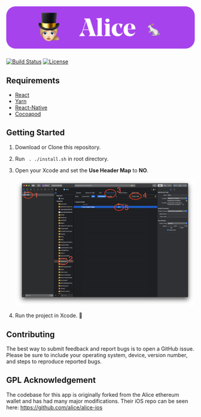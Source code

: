 # ![banner](./resources/alice-banner.png)

[![Build Status](https://travis-ci.com/AlphaWallet/alpha-wallet-ios.svg?branch=master)](https://travis-ci.com/AlphaWallet/alpha-wallet-ios.svg?branch=master)
[![License](https://img.shields.io/badge/license-GPL3-green.svg?style=flat)](https://github.com/fastlane/fastlane/blob/master/LICENSE)

## Requirements

- [React](https://www.npmjs.com/package/react)
- [Yarn](https://www.npmjs.com/package/yarn)
- [React-Native](https://www.npmjs.com/package/react-native)
- [Cocoapod](https://cocoapods.org)

## Getting Started

1. Download or Clone this repository.

2. Run ``` . ./install.sh``` in root directory. 

3. Open your Xcode and set the **Use Header Map** to **NO**.

   ![Xcode](./resources/Xcode.png)

4. Run the project in Xcode. 🎉

## Contributing

The best way to submit feedback and report bugs is to open a GitHub issue.
Please be sure to include your operating system, device, version number, and
steps to reproduce reported bugs. 

## GPL Acknowledgement

The codebase for this app is originally forked from the Alice ethereum wallet and has had many major modifications. Their iOS repo can be seen here: https://github.com/alice/alice-ios